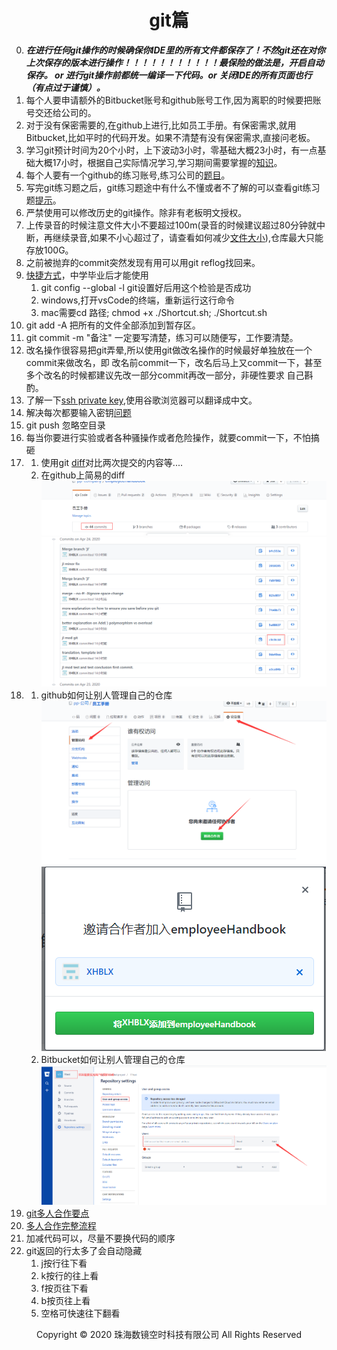 # <center>git篇</center>

0. ***在进行任何git操作的时候确保你IDE里的所有文件都保存了！不然git还在对你上次保存的版本进行操作！！！！！！！！！！！最保险的做法是，开启自动保存。 or 进行git操作前都统一编译一下代码。or 关闭IDE的所有页面也行（有点过于谨慎）。***
1. 每个人要申请额外的Bitbucket账号和github账号工作,因为离职的时候要把账号交还给公司的。
2. 对于没有保密需要的,在github上进行,比如员工手册。有保密需求,就用Bitbucket,比如平时的代码开发。如果不清楚有没有保密需求,直接问老板。
3. 学习git预计时间为20个小时，上下波动3小时，零基础大概23小时，有一点基础大概17小时，根据自己实际情况学习,学习期间需要掌握的[知识](git总结.md)。
4. 每个人要有一个github的练习账号,练习公司的[题目](git练习题.md)。
5. 写完git练习题之后，git练习题途中有什么不懂或者不了解的可以查看git练习题[提示](git练习题提示.md)。
6. 严禁使用可以修改历史的git操作。除非有老板明文授权。
7. 上传录音的时候注意文件大小不要超过100m(录音的时候建议超过80分钟就中断，再继续录音,如果不小心超过了，请查看如何减少[文件大小](https://jingyan.baidu.com/article/359911f550cf7757fe03063b.html)),仓库最大只能存放100G。
8. 之前被抛弃的commit突然发现有用可以用git reflog找回来。
9. [快捷方式](Shortcuts.sh)，中学毕业后才能使用
    1. git config --global -l git设置好后用这个检验是否成功
    2. windows,打开vsCode的终端，重新运行这行命令
    3. mac需要cd 路径; chmod +x ./Shortcut.sh; ./Shortcut.sh
10. git add -A 把所有的文件全部添加到暂存区。
11. git commit -m "备注" 一定要写清楚，练习可以随便写，工作要清楚。
12. 改名操作很容易把git弄晕,所以使用git做改名操作的时候最好单独放在一个commit来做改名，即 改名前commit一下，改名后马上又commit一下，甚至多个改名的时候都建议先改一部分commit再改一部分，非硬性要求 自己斟酌。
13. 了解一下[ssh private key](https://confluence.atlassian.com/bitbucket/set-up-an-ssh-key-728138079.html),使用谷歌浏览器可以翻译成中文。
14. 解决每次都要输入密钥[问题](http://www.wechatbus.com/artifice/9.html)
15. git push 忽略空目录
16. 每当你要进行实验或者各种骚操作或者危险操作，就要commit一下，不怕搞砸
18. 
    1. 使用git [diff](https://www.cnblogs.com/lsgxeva/p/8540485.html)对比两次提交的内容等....
    2. 在github上简易的diff
    ![img](img/github的commit.jpg )
    ![img](img/找到要对比的文件.jpg )
19. 
    1. github如何让别人管理自己的仓库
    ![img](img/github添加权限1.jpg )
    ![img](img/github添加权限2.jpg )
    2. Bitbucket如何让别人管理自己的仓库
    ![img](img/Bitbucket添加权限.jpg )
20. [git多人合作要点](git多人合作要点.md)
21. [多人合作完整流程](多人合作完整流程.md)
22. 加减代码可以，尽量不要换代码的顺序
12. git返回的行太多了会自动隐藏
    1. j按行往下看
    2. k按行的往上看
    3. f按页往下看
    4. b按页往上看
    5. 空格可快速往下翻看
    
<center> Copyright © 2020 珠海数镜空时科技有限公司 All Rights Reserved</center>